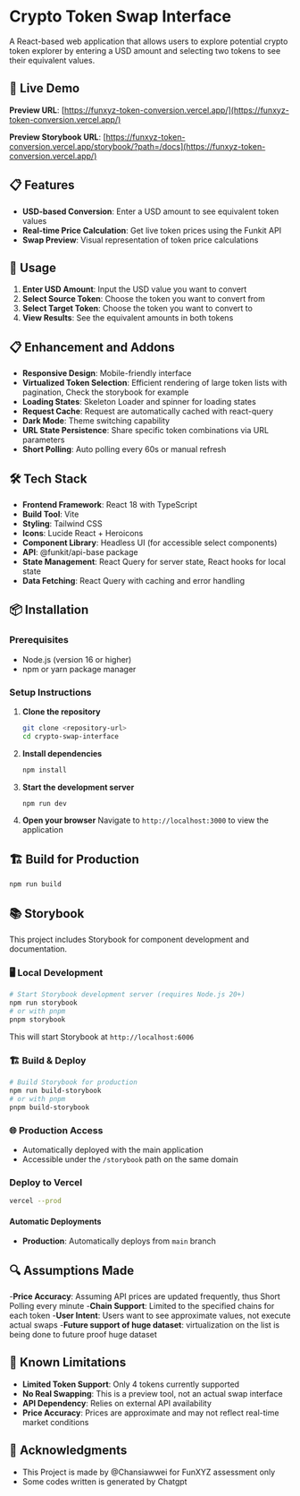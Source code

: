 # Crypto Token Swap Interface

A React-based web application that allows users to explore potential crypto token explorer by entering a USD amount and selecting two tokens to see their equivalent values.

## 🚀 Live Demo
**Preview URL**: [https://funxyz-token-conversion.vercel.app/](https://funxyz-token-conversion.vercel.app/)

**Preview Storybook URL**: [https://funxyz-token-conversion.vercel.app/storybook/?path=/docs](https://funxyz-token-conversion.vercel.app/)


## 📋 Features

- **USD-based Conversion**: Enter a USD amount to see equivalent token values
- **Real-time Price Calculation**: Get live token prices using the Funkit API
- **Swap Preview**: Visual representation of token price calculations

## 🎯 Usage

1. **Enter USD Amount**: Input the USD value you want to convert
2. **Select Source Token**: Choose the token you want to convert from
3. **Select Target Token**: Choose the token you want to convert to
4. **View Results**: See the equivalent amounts in both tokens

## 📋 Enhancement and Addons
- **Responsive Design**: Mobile-friendly interface
- **Virtualized Token Selection**: Efficient rendering of large token lists with pagination, Check the storybook for example
- **Loading States**: Skeleton Loader and spinner for loading states
- **Request Cache**: Request are automatically cached with react-query
- **Dark Mode**: Theme switching capability
- **URL State Persistence**: Share specific token combinations via URL parameters
- **Short Polling**: Auto polling every 60s or manual refresh


## 🛠️ Tech Stack

- **Frontend Framework**: React 18 with TypeScript
- **Build Tool**: Vite
- **Styling**: Tailwind CSS
- **Icons**: Lucide React + Heroicons
- **Component Library**: Headless UI (for accessible select components)
- **API**: @funkit/api-base package
- **State Management**: React Query for server state, React hooks for local state
- **Data Fetching**: React Query with caching and error handling

## 📦 Installation

### Prerequisites

- Node.js (version 16 or higher)
- npm or yarn package manager

### Setup Instructions

1. **Clone the repository**
   ```bash
   git clone <repository-url>
   cd crypto-swap-interface
   ```

2. **Install dependencies**
   ```bash
   npm install
   ```

3. **Start the development server**
   ```bash
   npm run dev
   ```

4. **Open your browser**
   Navigate to `http://localhost:3000` to view the application

## 🏗️ Build for Production

```bash
npm run build
```

## 📚 Storybook

This project includes Storybook for component development and documentation.

### 🖥️ Local Development

```bash
# Start Storybook development server (requires Node.js 20+)
npm run storybook
# or with pnpm
pnpm storybook
```

This will start Storybook at `http://localhost:6006` 

### 🏗️ Build & Deploy

```bash
# Build Storybook for production
npm run build-storybook
# or with pnpm
pnpm build-storybook
```

### 🌐 Production Access
- Automatically deployed with the main application
- Accessible under the `/storybook` path on the same domain

### Deploy to Vercel

   ```bash
   vercel --prod
   ```

#### Automatic Deployments

- **Production**: Automatically deploys from `main` branch




## 🔍 Assumptions Made

-**Price Accuracy**: Assuming API prices are updated frequently, thus Short Polling every minute
-**Chain Support**: Limited to the specified chains for each token
-**User Intent**: Users want to see approximate values, not execute actual swaps
-**Future support of huge dataset**: virtualization on the list is being done to future proof huge dataset 

## 🚨 Known Limitations

- **Limited Token Support**: Only 4 tokens currently supported
- **No Real Swapping**: This is a preview tool, not an actual swap interface
- **API Dependency**: Relies on external API availability
- **Price Accuracy**: Prices are approximate and may not reflect real-time market conditions


## 🙏 Acknowledgments

- This Project is made by @Chansiawwei for FunXYZ assessment only
- Some codes written is generated by Chatgpt